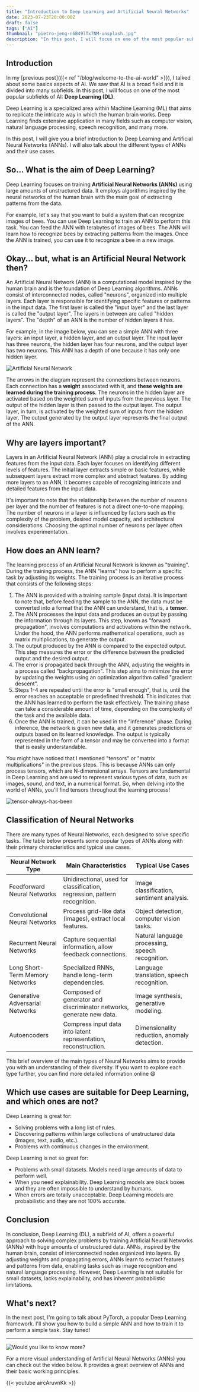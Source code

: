 ```yaml
---
title: "Introduction to Deep Learning and Artificial Neural Networks"
date: 2023-07-23T20:00:00Z
draft: false
tags: ["AI"]
thumbnail: "pietro-jeng-n6B49lTx7NM-unsplash.jpg"
description: "In this post, I will focus on one of the most popular subfields of AI: Deep Learning (DL)."
---
```


## Introduction
In my [previous post]({{< ref "/blog/welcome-to-the-ai-world" >}}), I talked about some basics aspects of AI. We saw that AI is a broad field and it is divided into many subfields. In this post, I will focus on one of the most popular subfields of AI: **Deep Learning (DL)**.

Deep Learning is a specialized area within Machine Learning (ML) that aims to replicate the intricate way in which the human brain works. Deep Learning finds extensive application in many fields such as computer vision, natural language processing, speech recognition, and many more. 

In this post, I will give you a brief introduction to Deep Learning and Artificial Neural Networks (ANNs). I will also talk about the different types of ANNs and their use cases.

## So... What is the aim of Deep Learning?
Deep Learning focuses on training **Artificial Neural Networks (ANNs)** using large amounts of unstructured data. It employs algorithms inspired by the neural networks of the human brain with the main goal of extracting patterns from the data.

For example, let's say that you want to build a system that can recognize images of bees. You can use Deep Learning to train an ANN to perform this task. You can feed the ANN with terabytes of images of bees. The ANN will learn how to recognize bees by extracting patterns from the images. Once the ANN is trained, you can use it to recognize a bee in a new image. 

## Okay... but, what is an Artificial Neural Network then?
An Artificial Neural Network (ANN) is a computational model inspired by the human brain and is the foundation of Deep Learning algorithms. ANNs consist of interconnected nodes, called "neurons", organized into multiple layers. Each layer is responsible for identifying specific features or patterns in the input data. The first layer is called the "input layer" and the last layer is called the "output layer". The layers in between are called "hidden layers". The "depth" of an ANN is the number of hidden layers it has.

For example, in the image below, you can see a simple ANN with three layers: an input layer, a hidden layer, and an output layer. The input layer has three neurons, the hidden layer has four neurons, and the output layer has two neurons. This ANN has a depth of one because it has only one hidden layer.

![Artificial Neural Network](/ann-wiki.png)

The arrows in the diagram represent the connections between neurons. Each connection has a **weight** associated with it, and **these weights are learned during the training process**. The neurons in the hidden layer are activated based on the weighted sum of inputs from the previous layer. The output of the hidden layer is then passed to the output layer. The output layer, in turn, is activated by the weighted sum of inputs from the hidden layer. The output generated by the output layer represents the final output of the ANN.

## Why are layers important?
Layers in an Artificial Neural Network (ANN) play a crucial role in extracting features from the input data. Each layer focuses on identifying different levels of features. The initial layer extracts simple or basic features, while subsequent layers extract more complex and abstract features. By adding more layers to an ANN, it becomes capable of recognizing intricate and detailed features from the input data.

It's important to note that the relationship between the number of neurons per layer and the number of features is not a direct one-to-one mapping. The number of neurons in a layer is influenced by factors such as the complexity of the problem, desired model capacity, and architectural considerations. Choosing the optimal number of neurons per layer often involves experimentation.

## How does an ANN learn?
The learning process of an Artificial Neural Network is known as "training". During the training process, the ANN "learns" how to perform a specific task by adjusting its weights. The training process is an iterative process that consists of the following steps:

1. The ANN is provided with a training sample (input data). It is important to note that, before feeding the sample to the ANN, the data must be converted into a format that the ANN can understand, that is, a **tensor**.
2. The ANN processes the input data and produces an output by passing the information through its layers. This step, known as "forward propagation", involves computations and activations within the network. Under the hood, the ANN performs mathematical operations, such as matrix multiplications, to generate the output.
3. The output produced by the ANN is compared to the expected output. This step measures the error or the difference between the predicted output and the desired output.
4. The error is propagated back through the ANN, adjusting the weights in a process called "backpropagation". This step aims to minimize the error by updating the weights using an optimization algorithm called "gradient descent".
5. Steps 1-4 are repeated until the error is "small enough", that is, until the error reaches an acceptable or predefined threshold. This indicates that the ANN has learned to perform the task effectively. The training phase can take a considerable amount of time, depending on the complexity of the task and the available data.
6. Once the ANN is trained, it can be used in the "inference" phase. During inference, the network is given new data, and it generates predictions or outputs based on its learned knowledge. The output is typically represented in the form of a tensor and may be converted into a format that is easily understandable.

You might have noticed that I mentioned "tensors" or "matrix multiplications" in the previous steps. This is because ANNs can only process tensors, which are N-dimensional arrays. Tensors are fundamental in Deep Learning and are used to represent various types of data, such as images, sound, and text, in a numerical format. So, when delving into the world of ANNs, you'll find tensors throughout the learning process!

![tensor-always-has-been](/tensor-always-has-been.jpg)

## Classification of Neural Networks
There are many types of Neural Networks, each designed to solve specific tasks. The table below presents some popular types of ANNs along with their primary characteristics and typical use cases.

| Neural Network Type            | Main Characteristics                     | Typical Use Cases                                    |
|-------------------------------|------------------------------------------|------------------------------------------------------|
| Feedforward Neural Networks   | Unidirectional, used for classification, regression, pattern recognition.               | Image classification, sentiment analysis.            |
| Convolutional Neural Networks | Process grid-like data (images), extract local features.  | Object detection, computer vision tasks.             |
| Recurrent Neural Networks     | Capture sequential information, allow feedback connections.  | Natural language processing, speech recognition.     |
| Long Short-Term Memory Networks  | Specialized RNNs, handle long-term dependencies.    | Language translation, speech recognition.           |
| Generative Adversarial Networks  | Composed of generator and discriminator networks, generate new data. | Image synthesis, generative modeling.             |
| Autoencoders                  | Compress input data into latent representation, reconstruction.  | Dimensionality reduction, anomaly detection.        |

This brief overview of the main types of Neural Networks aims to provide you with an understanding of their diversity. If you want to explore each type further, you can find more detailed information online :smile:

## Which use cases are suitable for Deep Learning, and which ones are not?
Deep Learning is great for:
* Solving problems with a long list of rules.
* Discovering patterns within large collections of unstructured data (images, text, audio, etc.).
* Problems with continuous changes in the environment.

Deep Learning is not so great for:
* Problems with small datasets. Models need large amounts of data to perform well.
* When you need explainability. Deep Learning models are black boxes and they are often impossible to understand by humans.
* When errors are totally unacceptable. Deep Learning models are probabilistic and they are not 100% accurate.

## Conclusion
In conclusion, Deep Learning (DL), a subfield of AI, offers a powerful approach to solving complex problems by training Artificial Neural Networks (ANNs) with huge amounts of unstructured data. ANNs, inspired by the human brain, consist of interconnected nodes organized into layers. By adjusting weights and propagating errors, ANNs learn to extract features and patterns from data, enabling tasks such as image recognition and natural language processing. However, Deep Learning is not suitable for small datasets, lacks explainability, and has inherent probabilistic limitations.

## What's next?
In the next post, I'm going to talk about PyTorch, a popular Deep Learning framework. I'll show you how to build a simple ANN and how to train it to perform a simple task. Stay tuned!

---

![Would you like to know more?](/know-more.png)

For a more visual understanding of Artificial Neural Networks (ANNs) you can check out the video below. It provides a great overview of ANNs and their basic working principles.

{{< youtube aircAruvnKk >}}